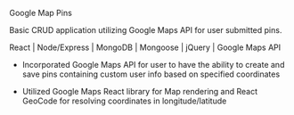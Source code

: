 Google Map Pins

Basic CRUD application utilizing Google Maps API for user submitted pins.

React | Node/Express | MongoDB | Mongoose | jQuery | Google Maps API

* Incorporated Google Maps API for user to have the ability to create and save pins containing custom user info based on specified coordinates

* Utilized Google Maps React library for Map rendering and React GeoCode for resolving coordinates in longitude/latitude
